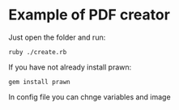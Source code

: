 # Example of PDF creator

Just open the folder and run:

```ruby ./create.rb```

If you have not already install prawn:

```gem install prawn```

In config file you can chnge variables and image
